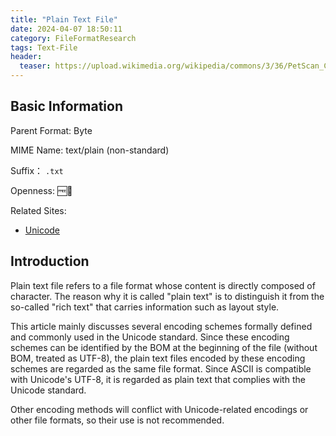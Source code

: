 ```yaml
---
title: "Plain Text File"
date: 2024-04-07 18:50:11
category: FileFormatResearch
tags: Text-File
header:
  teaser: https://upload.wikimedia.org/wikipedia/commons/3/36/PetScan_Commons_plain_text_file_output.png
---
```


## Basic Information

Parent Format: Byte

MIME Name: text/plain (non-standard)

Suffix： `.txt`

Openness: 🆓📖

Related Sites:

* [Unicode](https://home.unicode.org/)

## Introduction

Plain text file refers to a file format whose content is directly composed of character. The reason why it is called "plain text" is to distinguish it from the so-called "rich text" that carries information such as layout style.

This article mainly discusses several encoding schemes formally defined and commonly used in the Unicode standard. Since these encoding schemes can be identified by the BOM at the beginning of the file (without BOM, treated as UTF-8), the plain text files encoded by these encoding schemes are regarded as the same file format. Since ASCII is compatible with Unicode's UTF-8, it is regarded as plain text that complies with the Unicode standard.

Other encoding methods will conflict with Unicode-related encodings or other file formats, so their use is not recommended.
